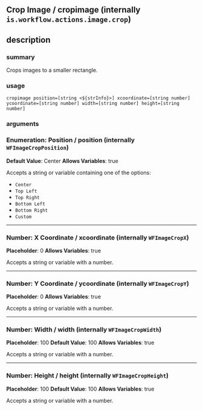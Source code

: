 
## Crop Image / cropimage (internally `is.workflow.actions.image.crop`)



## description
### summary
Crops images to a smaller rectangle.


### usage
`cropimage position=[string <${strInfo}>] xcoordinate=[string number] ycoordinate=[string number] width=[string number] height=[string number]`

### arguments
### Enumeration: Position / position (internally `WFImageCropPosition`)
**Default Value**: Center
**Allows Variables**: true


Accepts a string 
or variable
containing one of the options:

- `Center`
- `Top Left`
- `Top Right`
- `Bottom Left`
- `Bottom Right`
- `Custom`

---

### Number: X Coordinate / xcoordinate (internally `WFImageCropX`)
**Placeholder**: 0
**Allows Variables**: true


Accepts a string 
or variable
with a number.

---

### Number: Y Coordinate / ycoordinate (internally `WFImageCropY`)
**Placeholder**: 0
**Allows Variables**: true


Accepts a string 
or variable
with a number.

---

### Number: Width / width (internally `WFImageCropWidth`)
**Placeholder**: 100
**Default Value**: 100
**Allows Variables**: true


Accepts a string 
or variable
with a number.

---

### Number: Height / height (internally `WFImageCropHeight`)
**Placeholder**: 100
**Default Value**: 100
**Allows Variables**: true


Accepts a string 
or variable
with a number.
